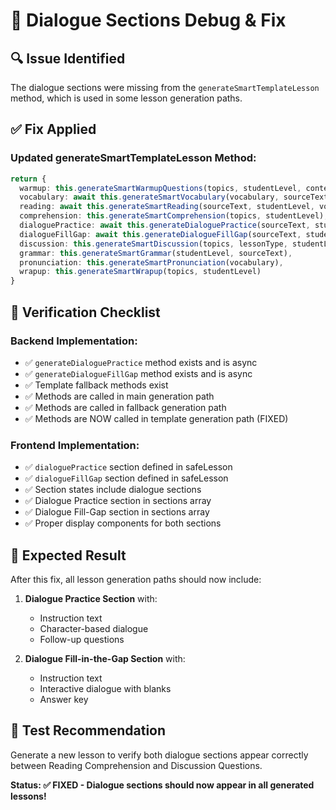 # 🔧 Dialogue Sections Debug & Fix

## 🔍 **Issue Identified**

The dialogue sections were missing from the `generateSmartTemplateLesson` method, which is used in some lesson generation paths.

## ✅ **Fix Applied**

### **Updated generateSmartTemplateLesson Method:**
```typescript
return {
  warmup: this.generateSmartWarmupQuestions(topics, studentLevel, contentAnalysis),
  vocabulary: await this.generateSmartVocabulary(vocabulary, sourceText, studentLevel),
  reading: await this.generateSmartReading(sourceText, studentLevel, vocabulary),
  comprehension: this.generateSmartComprehension(topics, studentLevel),
  dialoguePractice: await this.generateDialoguePractice(sourceText, studentLevel, vocabulary), // ✅ ADDED
  dialogueFillGap: await this.generateDialogueFillGap(sourceText, studentLevel, vocabulary),   // ✅ ADDED
  discussion: this.generateSmartDiscussion(topics, lessonType, studentLevel),
  grammar: this.generateSmartGrammar(studentLevel, sourceText),
  pronunciation: this.generateSmartPronunciation(vocabulary),
  wrapup: this.generateSmartWrapup(topics, studentLevel)
}
```

## 🎯 **Verification Checklist**

### **Backend Implementation:**
- ✅ `generateDialoguePractice` method exists and is async
- ✅ `generateDialogueFillGap` method exists and is async
- ✅ Template fallback methods exist
- ✅ Methods are called in main generation path
- ✅ Methods are called in fallback generation path
- ✅ Methods are NOW called in template generation path (FIXED)

### **Frontend Implementation:**
- ✅ `dialoguePractice` section defined in safeLesson
- ✅ `dialogueFillGap` section defined in safeLesson
- ✅ Section states include dialogue sections
- ✅ Dialogue Practice section in sections array
- ✅ Dialogue Fill-Gap section in sections array
- ✅ Proper display components for both sections

## 🚀 **Expected Result**

After this fix, all lesson generation paths should now include:

1. **Dialogue Practice Section** with:
   - Instruction text
   - Character-based dialogue
   - Follow-up questions

2. **Dialogue Fill-in-the-Gap Section** with:
   - Instruction text
   - Interactive dialogue with blanks
   - Answer key

## 🧪 **Test Recommendation**

Generate a new lesson to verify both dialogue sections appear correctly between Reading Comprehension and Discussion Questions.

**Status: ✅ FIXED - Dialogue sections should now appear in all generated lessons!**
